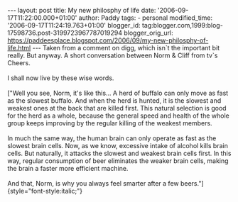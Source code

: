 \-\-- layout: post title: My new philosphy of life date:
\'2006-09-17T11:22:00.000+01:00\' author: Paddy tags: - personal
modified\_time: \'2006-09-17T11:24:19.763+01:00\' blogger\_id:
tag:blogger.com,1999:blog-17598736.post-3199723967787019294
blogger\_orig\_url:
https://paddeesplace.blogspot.com/2006/09/my-new-philosphy-of-life.html
\-\-- Taken from a comment on digg, which isn\`t the important bit
really. But anyway. A short conversation between Norm & Cliff from tv\`s
Cheers.\
\
I shall now live by these wise words.\
\
["Well you see, Norm, it's like this... A herd of buffalo can only move
as fast as the slowest buffalo. And when the herd is hunted, it is the
slowest and weakest ones at the back that are killed first. This natural
selection is good for the herd as a whole, because the general speed and
health of the whole group keeps improving by the regular killing of the
weakest members.\
\
In much the same way, the human brain can only operate as fast as the
slowest brain cells. Now, as we know, excessive intake of alcohol kills
brain cells. But naturally, it attacks the slowest and weakest brain
cells first. In this way, regular consumption of beer eliminates the
weaker brain cells, making the brain a faster more efficient machine.\
\
And that, Norm, is why you always feel smarter after a few
beers."]{style="font-style:italic;"}

